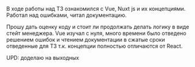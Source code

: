 В ходе работы над ТЗ ознакомился с Vue, Nuxt js и их концепциями. Работал над ошибками, читал документацию.


Прошу дать оценку коду и стоит ли продолжать делать логику в виде стейт менеджера. Vue изучал с нуля, много времени было отведено решением ошибок и чтением документации в сжатые сроки отведенные для ТЗ т.к. концепции полностью отличаются от React.

UPD: доделаю на выходных
